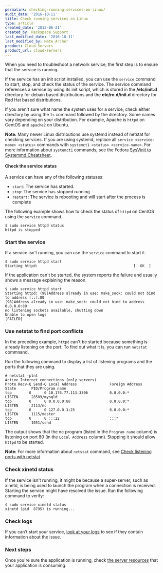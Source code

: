 ```yaml
---
permalink: checking-running-services-on-linux/
audit_date: '2016-10-11'
title: Check running services on Linux
type: article
created_date: '2012-06-21'
created_by: Rackspace Support
last_modified_date: '2016-10-11'
last_modified_by: Nate Archer
product: Cloud Servers
product_url: cloud-servers
---
```


When you need to troubleshoot a network service, the first step is to ensure that the
service is running.

If the service has an init script installed, you can use the `service` command to start, stop,
and check the status of the service. The service command references a service by using
its init script, which is stored in the **/etc/init.d** directory for debain based distributions and the
**etc/rc.d/init.d** directory for Red Hat based distributions. 

If you aren't sure what name the system uses for a service, check either directory by
using the `ls` command followed by the directory. Some names vary depending on your
distribution. For example, Apache is `httpd` on CentOS and `apache2` on Ubuntu.

**Note:** Many newer Linux distributions use systemd instead of netstat for checking services. If you are using systemd, replace all `service <service-name> <status>` commands with `systemct1 <status> <service-name>`. For more information about `systemct1` commands, see the Fedora [SysVinit to Systemmd Cheatsheet](https://fedoraproject.org/wiki/SysVinit_to_Systemd_Cheatsheet).

#### Check the service status

A service can have any of the following statuses:

- `start`: The service has started.
- `stop`: The service has stopped running
- `restart`: The service is rebooting and will start after the process is complete

The following example shows how to check the status of `httpd` on CentOS
using the `service` command.

    $ sudo service httpd status
    httpd is stopped

### Start the service

If a service isn't running, you can use the `service` command to start it.

    $ sudo service httpd start
    Starting httpd:                                            [  OK  ]

If the application can't be started, the system reports the
failure and usually shows a message explaining the reason.

    $ sudo service httpd start
    Starting httpd: (98)Address already in use: make_sock: could not bind to address [::]:80
    (98)Address already in use: make_sock: could not bind to address 0.0.0.0:80
    no listening sockets available, shutting down
    Unable to open logs
    [FAILED]

### Use netstat to find port conflicts

In the  preceding example, `httpd` can't be started because something is
already listening on the port. To find out what it is, you can run
`netstat` commnand.

Run the following command to display a list of listening programs and the ports that
they are using.

    # netstat -plnt
    Active Internet connections (only servers)
    Proto Recv-Q Send-Q Local Address               Foreign Address             State       PID/Program name
    tcp        0      0 10.176.77.113:3306          0.0.0.0:*                   LISTEN      28509/mysqld
    tcp        0      0 0.0.0.0:80                  0.0.0.0:*                   LISTEN      2113/nc
    tcp        0      0 127.0.0.1:25                0.0.0.0:*                   LISTEN      1115/master
    tcp        0      0 :::22                       :::*                        LISTEN      1051/sshd

The output shows that the nc program (listed in the `Program name` column) is listening on
port 80 (in the `Local Address` column). Stopping it should allow `httpd` to be started.

**Note:** For more information about `netstat` command, see [Check listening ports with netstat](/how-to/checking-listening-ports-with-netstat)

### Check xinetd status

If the service isn't running, it might be because a super-server, such as xinetd, is being
used to launch the program when a connection is received. Starting the service might
have resolved the issue. Run the following command to verify: 

    $ sudo service xinetd status
    xinetd (pid  8795) is running...

### Check logs

If you can’t start your service, [look at your logs](https://community.rackspace.com/products/f/25/t/531) to see if they contain information about the issue. 

### Next steps
Once you're sure the application is running, check [the server resources](/how-to/checking-system-load-on-linux) that your application is consuming. 
